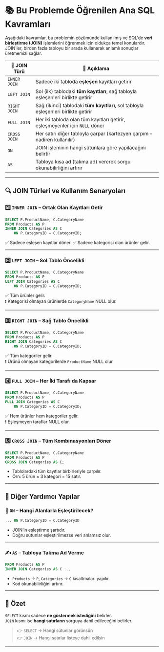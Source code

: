 # 📚 Bu Problemde Öğrenilen Ana SQL Kavramları

Aşağıdaki kavramlar, bu problemin çözümünde kullanılmış ve SQL'de **veri birleştirme (JOIN)** işlemlerini öğrenmek için oldukça temel konulardır. JOIN'ler, birden fazla tabloyu bir arada kullanarak anlamlı sonuçlar üretmemizi sağlar.

| 🧠 JOIN Türü      | 💬 Açıklama |
|------------------|------------|
| `INNER JOIN`     | Sadece iki tabloda **eşleşen** kayıtları getirir |
| `LEFT JOIN`      | Sol (ilk) tablodaki **tüm kayıtları**, sağ tabloyla eşleşenleri birlikte getirir |
| `RIGHT JOIN`     | Sağ (ikinci) tablodaki **tüm kayıtları**, sol tabloyla eşleşenleri birlikte getirir |
| `FULL JOIN`      | Her iki tabloda olan tüm kayıtları getirir, eşleşmeyenler için `NULL` döner |
| `CROSS JOIN`     | Her satırı diğer tabloyla çarpar (kartezyen çarpım – nadiren kullanılır) |
| `ON`             | JOIN işleminin hangi sütunlara göre yapılacağını belirtir |
| `AS`             | Tabloya kısa ad (takma ad) vererek sorgu okunabilirliğini artırır |

---

## 🔍 JOIN Türleri ve Kullanım Senaryoları

### 1️⃣ `INNER JOIN` – Ortak Olan Kayıtları Getir

```sql
SELECT P.ProductName, C.CategoryName
FROM Products AS P
INNER JOIN Categories AS C
    ON P.CategoryID = C.CategoryID;
```

✅ Sadece eşleşen kayıtlar döner.
✅ Sadece kategorisi olan ürünler gelir.

---

### 2️⃣ `LEFT JOIN` – Sol Tablo Öncelikli

```sql
SELECT P.ProductName, C.CategoryName
FROM Products AS P
LEFT JOIN Categories AS C
    ON P.CategoryID = C.CategoryID;
```

✅ Tüm ürünler gelir.  
❗ Kategorisi olmayan ürünlerde `CategoryName` NULL olur.

---

### 3️⃣ `RIGHT JOIN` – Sağ Tablo Öncelikli

```sql
SELECT P.ProductName, C.CategoryName
FROM Products AS P
RIGHT JOIN Categories AS C
    ON P.CategoryID = C.CategoryID;
```

✅ Tüm kategoriler gelir.  
❗ Ürünü olmayan kategorilerde `ProductName` NULL olur.

---

### 4️⃣ `FULL JOIN` – Her İki Tarafı da Kapsar

```sql
SELECT P.ProductName, C.CategoryName
FROM Products AS P
FULL JOIN Categories AS C
    ON P.CategoryID = C.CategoryID;
```
✅ Hem ürünler hem kategoriler gelir.  
❗ Eşleşmeyen taraflar NULL olur.

---

### 5️⃣ `CROSS JOIN` – Tüm Kombinasyonları Döner

```sql
SELECT P.ProductName, C.CategoryName
FROM Products AS P
CROSS JOIN Categories AS C;
```

- Tablolardaki tüm kayıtlar birbirleriyle çarpılır.
- Örn: 5 ürün × 3 kategori = 15 satır.


---

## 🔧 Diğer Yardımcı Yapılar

### 🔁 `ON` – Hangi Alanlarla Eşleştirilecek?

```sql
... ON P.CategoryID = C.CategoryID
```

- JOIN’in eşleştirme şartıdır.
- Doğru sütunlar eşleştirilmezse veri anlamsız olur.

---

### ✍️ `AS` – Tabloya Takma Ad Verme

```sql
FROM Products AS P
INNER JOIN Categories AS C ...
```

- `Products` → `P`, `Categories` → `C` kısaltmaları yapılır.
- Kod okunabilirliğini artırır.

---

## 🧠 Özet

`SELECT` kısmı sadece **ne göstermek istediğini** belirler.  
`JOIN` kısmı ise **hangi satırların** sorguya dahil edileceğini belirler.

> 👉 `SELECT` → Hangi sütunlar görünsün  
> 👉 `JOIN` → Hangi satırlar listeye dahil edilsin

---


